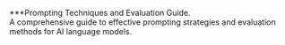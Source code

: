 ***Prompting Techniques and Evaluation Guide.  
A comprehensive guide to effective prompting strategies and evaluation methods for AI language models.

